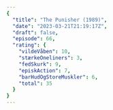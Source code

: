 ```yaml
---
{
  "title": "The Punisher (1989)",
  "date": "2023-03-21T21:19:17Z",
  "draft": false,
  "episode": 66,
  "rating": {
    "vildeVåben": 10,
    "stærkeOneliners": 3,
    "fedSkurk": 9,
    "episkAction": 7,
    "barHudOgStoreMuskler": 6,
    "total": 35
  }
}
---
```


